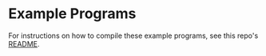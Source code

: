 # Example Programs
For instructions on how to compile these example programs, see this repo's [README](../../README.md).
